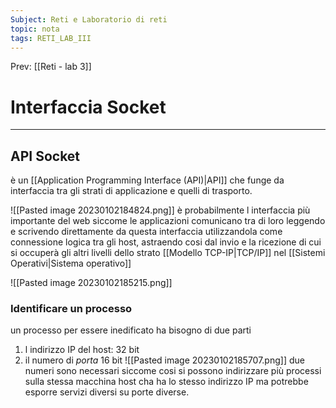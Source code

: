 ```yaml
---
Subject: Reti e Laboratorio di reti
topic: nota
tags: RETI_LAB_III
---
```


Prev: [[Reti - lab 3]]

# Interfaccia Socket
---
## API Socket
è un [[Application Programming Interface (API)|API]] che funge da interfaccia tra gli strati di applicazione e quelli di trasporto.

![[Pasted image 20230102184824.png]]
è probabilmente l interfaccia più importante del web siccome le applicazioni comunicano tra di loro leggendo e scrivendo direttamente da questa interfaccia utilizzandola come connessione logica tra gli host, astraendo cosi dal invio e la ricezione di cui si occuperà gli altri livelli dello strato [[Modello TCP-IP|TCP/IP]] nel [[Sistemi Operativi|Sistema operativo]]

![[Pasted image 20230102185215.png]]


### Identificare un processo 
un processo per essere inedificato ha bisogno di due parti
1. l indirizzo IP del host: 32 bit
2. il numero di _porta_ 16 bit
![[Pasted image 20230102185707.png]]
due numeri sono necessari siccome cosi si possono indirizzare più processi sulla stessa macchina host cha ha lo stesso indirizzo IP ma potrebbe esporre servizi diversi su porte diverse.